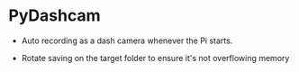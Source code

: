 # PyDashcam

* Auto recording as a dash camera whenever the Pi starts.

* Rotate saving on the target folder to ensure it's not overflowing memory
